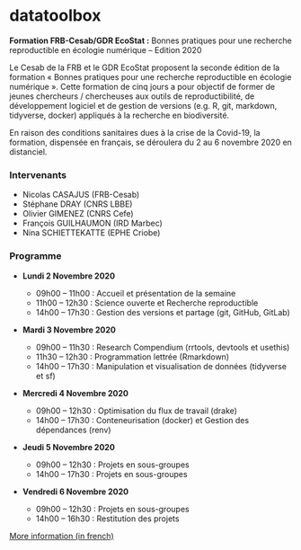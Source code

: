 # datatoolbox

**Formation FRB-Cesab/GDR EcoStat :** Bonnes pratiques pour une recherche reproductible en écologie numérique – Edition 2020

Le Cesab de la FRB et le GDR EcoStat proposent la seconde édition de la formation « Bonnes pratiques pour une recherche reproductible en écologie numérique ». Cette formation de cinq jours a pour objectif de former de jeunes chercheurs / chercheuses aux outils de reproductibilité, de développement logiciel et de gestion de versions (e.g. R, git, markdown, tidyverse, docker) appliqués à la recherche en biodiversité.

En raison des conditions sanitaires dues à la crise de la Covid-19, la formation, dispensée en français, se déroulera du 2 au 6 novembre 2020 en distanciel.

### Intervenants

- Nicolas CASAJUS (FRB-Cesab)
- Stéphane DRAY (CNRS LBBE)
- Olivier GIMENEZ (CNRS Cefe)
- François GUILHAUMON (IRD Marbec)
- Nina SCHIETTEKATTE (EPHE Criobe)



### Programme

- **Lundi 2 Novembre 2020**
  - 09h00 – 11h00 : Accueil et présentation de la semaine
  - 11h00 – 12h30 : Science ouverte et Recherche reproductible
  - 14h00 – 17h30 : Gestion des versions et partage (git, GitHub, GitLab)

- **Mardi 3 Novembre 2020**
  - 09h00 – 11h30 : Research Compendium (rrtools, devtools et usethis)
  - 11h30 – 12h30 : Programmation lettrée (Rmarkdown)
  - 14h00 – 17h30 : Manipulation et visualisation de données (tidyverse et sf)

- **Mercredi 4 Novembre 2020**
  - 09h00 – 12h30 : Optimisation du flux de travail (drake)
  - 14h00 – 17h30 : Conteneurisation (docker) et Gestion des dépendances (renv)

- **Jeudi 5 Novembre 2020**
  - 09h00 – 12h30 : Projets en sous-groupes
  - 14h00 – 17h30 : Projets en sous-groupes

- **Vendredi 6 Novembre 2020**
  - 09h00 – 12h30 : Projets en sous-groupes
  - 14h00 – 16h30 : Restitution des projets

[More information (in french)](https://www.fondationbiodiversite.fr/evenement/frb-cesab-formation-reproductibilite-2020/)
